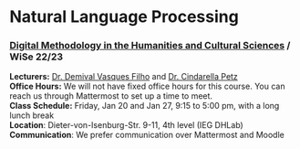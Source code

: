 # Natural Language Processing  
### [Digital Methodology in the Humanities and Cultural Sciences](https://www.digitale-methodik.uni-mainz.de/) / WiSe 22/23  


**Lecturers:** [Dr. Demival Vasques Filho](https://scholar.google.co.nz/citations?user=f8pD2ucAAAAJ&hl=en) and [Dr. Cindarella Petz](https://www.ieg-mainz.de/institut/personen/petz)  
**Office Hours:** We will not have fixed office hours for this course. You can reach us through Mattermost to set up a time to meet.  
**Class Schedule:** Friday, Jan 20 and Jan 27, 9:15 to 5:00 pm, with a long lunch break  
**Location**: Dieter-von-Isenburg-Str. 9-11, 4th level (IEG DHLab)  
**Communication**: We prefer communication over Mattermost and Moodle  
